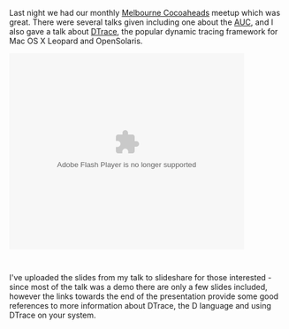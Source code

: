 Last night we had our monthly [Melbourne Cocoaheads](http://www.melbournecocoaheads.com/) meetup which was great. There were several talks given including one about the [AUC](http://auc.uow.edu.au/), and I also gave a talk about [DTrace](http://www.sun.com/bigadmin/content/dtrace/), the popular dynamic tracing framework for Mac OS X Leopard and OpenSolaris.

<div style="width:425px;text-align:left" id="__ss_395366"><object style="margin:0px" width="425" height="355"><param name="movie" value="http://static.slideshare.net/swf/ssplayer2.swf?doc=dtrace-cocoaheads-20080508-1210291326431928-9"/><param name="allowFullScreen" value="true"/><param name="allowScriptAccess" value="always"/><embed src="http://static.slideshare.net/swf/ssplayer2.swf?doc=dtrace-cocoaheads-20080508-1210291326431928-9" type="application/x-shockwave-flash" allowscriptaccess="always" allowfullscreen="true" width="425" height="355"></embed></object><div style="font-size:11px;font-family:tahoma,arial;height:26px;padding-top:2px;"></div></div>

I've uploaded the slides from my talk to slideshare for those interested - since most of the talk was a demo there are only a few slides included, however the links towards the end of the presentation provide some good references to more information about DTrace, the D language and using DTrace on your system.